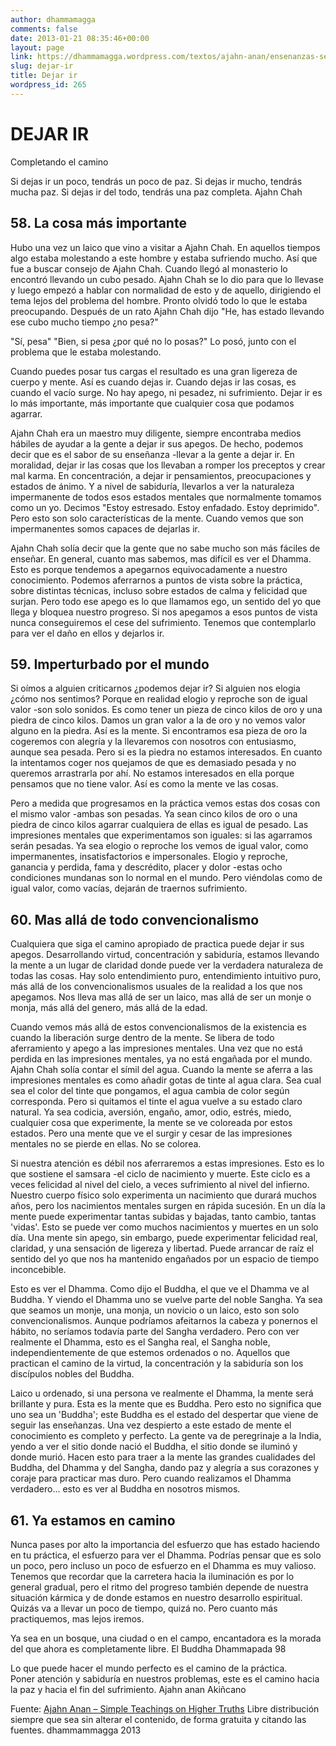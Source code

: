 ```yaml
---
author: dhammamagga
comments: false
date: 2013-01-21 08:35:46+00:00
layout: page
link: https://dhammamagga.wordpress.com/textos/ajahn-anan/ensenanzas-sencillas-sobre-realidades-superiores/dejar-ir/
slug: dejar-ir
title: Dejar ir
wordpress_id: 265
---
```


# DEJAR IR


Completando el camino

Si dejas ir un poco, tendrás un poco de paz.
Si dejas ir mucho, tendrás mucha paz.
Si dejas ir del todo, tendrás una paz completa.
Ajahn Chah


## 58. La cosa más importante


Hubo una vez un laico que vino a visitar a Ajahn Chah. En aquellos tiempos algo estaba molestando a este hombre y estaba sufriendo mucho. Así que fue a buscar consejo de Ajahn Chah. Cuando llegó al monasterio lo encontró llevando un cubo pesado. Ajahn Chah se lo dio para que lo llevase y luego empezó a hablar con normalidad de esto y de aquello, dirigiendo el tema lejos del problema del hombre. Pronto olvidó todo lo que le estaba preocupando. Después de un rato Ajahn Chah dijo "He, has estado llevando ese cubo mucho tiempo ¿no pesa?"


"Sí, pesa"
"Bien, si pesa ¿por qué no lo posas?"
Lo posó, junto con el problema que le estaba molestando.


Cuando puedes posar tus cargas el resultado es una gran ligereza de cuerpo y mente. Así es cuando dejas ir. Cuando dejas ir las cosas, es cuando el vacío surge. No hay apego, ni pesadez, ni sufrimiento. Dejar ir es lo más importante, más importante que cualquier cosa que podamos agarrar.

Ajahn Chah era un maestro muy diligente, siempre encontraba medios hábiles de ayudar a la gente a dejar ir sus apegos. De hecho, podemos decir que es el sabor de su enseñanza -llevar a la gente a dejar ir. En moralidad, dejar ir las cosas que los llevaban a romper los preceptos y crear mal karma. En concentración, a dejar ir pensamientos, preocupaciones y estados de ánimo. Y a nivel de sabiduría, llevarlos a ver la naturaleza impermanente de todos esos estados mentales que normalmente tomamos como un yo. Decimos "Estoy estresado. Estoy enfadado. Estoy deprimido". Pero esto son solo características de la mente. Cuando vemos que son impermanentes somos capaces de dejarlas ir.

Ajahn Chah solía decir que la gente que no sabe mucho son más fáciles de enseñar. En general, cuanto mas sabemos, mas difícil es ver el Dhamma. Esto es porque tendemos a apegarnos equivocadamente a nuestro conocimiento. Podemos aferrarnos a puntos de vista sobre la práctica, sobre distintas técnicas, incluso sobre estados de calma y felicidad que surjan. Pero todo ese apego es lo que llamamos ego, un sentido del yo que llega y bloquea nuestro progreso. Si nos apegamos a esos puntos de vista nunca conseguiremos el cese del sufrimiento. Tenemos que contemplarlo para ver el daño en ellos y dejarlos ir.


## 59. Imperturbado por el mundo


Si oímos a alguien criticarnos ¿podemos dejar ir? Si alguien nos elogia ¿cómo nos sentimos? Porque en realidad elogio y reproche son de igual valor -son solo sonidos. Es como tener un pieza de cinco kilos de oro y una piedra de cinco kilos. Damos un gran valor a la de oro y no vemos valor alguno en la piedra. Así es la mente. Si encontramos esa pieza de oro la cogeremos con alegría y la llevaremos con nosotros con entusiasmo, aunque sea pesada. Pero si es la piedra no estamos interesados. En cuanto la intentamos coger nos quejamos de que es demasiado pesada y no queremos arrastrarla por ahí. No estamos interesados en ella porque pensamos que no tiene valor. Así es como la mente ve las cosas.

Pero a medida que progresamos en la práctica vemos estas dos cosas con el mismo valor -ambas son pesadas. Ya sean cinco kilos de oro o una piedra de cinco kilos agarrar cualquiera de ellas es igual de pesado. Las impresiones mentales que experimentamos son iguales: si las agarramos serán pesadas. Ya sea elogio o reproche los vemos de igual valor, como impermanentes, insatisfactorios e impersonales. Elogio y reproche, ganancia y perdida, fama y descrédito, placer y dolor -estas ocho condiciones mundanas son lo normal en el mundo. Pero viéndolas como de igual valor, como vacías, dejarán de traernos sufrimiento.


## 60. Mas allá de todo convencionalismo


Cualquiera que siga el camino apropiado de practica puede dejar ir sus apegos. Desarrollando virtud, concentración y sabiduría, estamos llevando la mente a un lugar de claridad donde puede ver la verdadera naturaleza de todas las cosas. Hay solo entendimiento puro, entendimiento intuitivo puro, más allá de los convencionalismos usuales de la realidad a los que nos apegamos. Nos lleva mas allá de ser un laico, mas allá de ser un monje o monja, más allá del genero, más allá de la edad.

Cuando vemos más allá de estos convencionalismos de la existencia es cuando la liberación surge dentro de la mente. Se libera de todo aferramiento y apego a las impresiones mentales. Una vez que no está perdida en las impresiones mentales, ya no está engañada por el mundo. Ajahn Chah solía contar el símil del agua. Cuando la mente se aferra a las impresiones mentales es como añadir gotas de tinte al agua clara. Sea cual sea el color del tinte que pongamos, el agua cambia de color según corresponda. Pero si quitamos el tinte el agua vuelve a su estado claro natural. Ya sea codicia, aversión, engaño, amor, odio, estrés, miedo, cualquier cosa que experimente, la mente se ve coloreada por estos estados. Pero una mente que ve el surgir y cesar de las impresiones mentales no se pierde en ellas. No se colorea.

Si nuestra atención es débil nos aferraremos a estas impresiones. Esto es lo que sostiene el samsara -el ciclo de nacimiento y muerte. Este ciclo es a veces felicidad al nivel del cielo, a veces sufrimiento al nivel del infierno. Nuestro cuerpo físico solo experimenta un nacimiento que durará muchos años, pero los nacimientos mentales surgen en rápida sucesión. En un día la mente puede experimentar tantas subidas y bajadas, tanto cambio, tantas 'vidas'. Esto se puede ver como muchos nacimientos y muertes en un solo día. Una mente sin apego, sin embargo, puede experimentar felicidad real, claridad, y una sensación de ligereza y libertad. Puede arrancar de raíz el sentido del yo que nos ha mantenido engañados por un espacio de tiempo inconcebible.

Esto es ver el Dhamma. Como dijo el Buddha, el que ve el Dhamma ve al Buddha. Y viendo el Dhamma uno se vuelve parte del noble Sangha. Ya sea que seamos un monje, una monja, un novicio o un laico, esto son solo convencionalismos. Aunque podríamos afeitarnos la cabeza y ponernos el hábito, no seríamos todavía parte del Sangha verdadero. Pero con ver realmente el Dhamma, esto es el Sangha real, el Sangha noble, independientemente de que estemos ordenados o no. Aquellos que practican el camino de la virtud, la concentración y la sabiduría son los discípulos nobles del Buddha.

Laico u ordenado, si una persona ve realmente el Dhamma, la mente será brillante y pura. Esta es la mente que es Buddha. Pero esto no significa que uno sea un 'Buddha'; este Buddha es el estado del despertar que viene de seguir las enseñanzas. Una vez despierto a este estado de mente el conocimiento es completo y perfecto. La gente va de peregrinaje a la India, yendo a ver el sitio donde nació el Buddha, el sitio donde se iluminó y donde murió. Hacen esto para traer a la mente las grandes cualidades del Buddha, del Dhamma y del Sangha, dando paz y alegría a sus corazones y coraje para practicar mas duro. Pero cuando realizamos el Dhamma verdadero... esto es ver al Buddha en nosotros mismos.


## 61. Ya estamos en camino


Nunca pases por alto la importancia del esfuerzo que has estado haciendo en tu práctica, el esfuerzo para ver el Dhamma. Podrías pensar que es solo un poco, pero incluso un poco de esfuerzo en el Dhamma es muy valioso. Tenemos que recordar que la carretera hacia la iluminación es por lo general gradual, pero el ritmo del progreso también depende de nuestra situación kármica y de donde estamos en nuestro desarrollo espiritual. Quizás va a llevar un poco de tiempo, quizá no. Pero cuanto más practiquemos, mas lejos iremos.

Ya sea en un bosque,
una ciudad o en el campo,
encantadora es la morada
del que ahora es completamente libre.
El Buddha
Dhammapada 98<!-- more -->

Lo que puede hacer el mundo perfecto es el camino de la práctica.
Poner atención y sabiduría en nuestros problemas,
este es el camino hacia la paz y hacia el fin del sufrimiento.
Ajahn anan Akiñcano<!-- more -->




Fuente: [Ajahn Anan – Simple Teachings on Higher Truths](http://www.watmarpjan.org/en/en-book-cds.html)
Libre distribución siempre que sea sin alterar el contenido, de forma gratuita y citando las fuentes.
dhammammagga 2013
